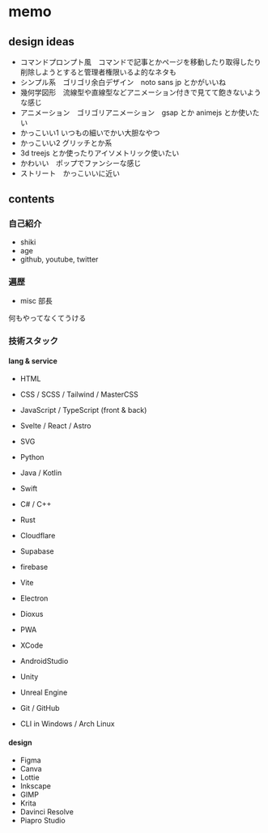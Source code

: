 # memo

## design ideas

- コマンドプロンプト風　コマンドで記事とかページを移動したり取得したり　削除しようとすると管理者権限いるよ的なネタも
- シンプル系　ゴリゴリ余白デザイン　noto sans jp とかがいいね
- 幾何学図形　流線型や直線型などアニメーション付きで見てて飽きないような感じ
- アニメーション　ゴリゴリアニメーション　gsap とか animejs とか使いたい
- かっこいい1 いつもの細いでかい大胆なやつ
- かっこいい2 グリッチとか系
- 3d treejs とか使ったりアイソメトリック使いたい
- かわいい　ポップでファンシーな感じ
- ストリート　かっこいいに近い

## contents

### 自己紹介

- shiki
- age
- github, youtube, twitter

### 遍歴

- misc 部長

何もやってなくてうける

### 技術スタック

#### lang & service

- HTML
- CSS / SCSS / Tailwind / MasterCSS
- JavaScript / TypeScript (front & back)
- Svelte / React / Astro
- SVG
- Python
- Java / Kotlin
- Swift
- C# / C++
- Rust

- Cloudflare
- Supabase
- firebase
- Vite
- Electron
- Dioxus
- PWA
- XCode
- AndroidStudio
- Unity
- Unreal Engine
- Git / GitHub

- CLI in Windows / Arch Linux

#### design

- Figma
- Canva
- Lottie
- Inkscape
- GIMP
- Krita
- Davinci Resolve
- Piapro Studio
